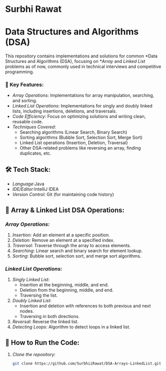 # Surbhi Rawat
# Data Structures and Algorithms (DSA) 

This repository contains implementations and solutions for common *Data Structures and Algorithms (DSA), focusing on **Array* and *Linked List* problems as of now, commonly used in technical interviews and competitive programming.

### 🎯 Key Features:
- *Array Operations*: Implementations for array manipulation, searching, and sorting.
- *Linked List Operations*: Implementations for singly and doubly linked lists, including insertions, deletions, and traversals.
- *Code Efficiency*: Focus on optimizing solutions and writing clean, reusable code.
- *Techniques Covered*:
  - Searching algorithms (Linear Search, Binary Search)
  - Sorting algorithms (Bubble Sort, Selection Sort, Merge Sort)
  - Linked List operations (Insertion, Deletion, Traversal)
  - Other DSA-related problems like reversing an array, finding duplicates, etc.

## 🛠 Tech Stack:
- *Language*:Java
- *IDE/Editor*:IntelliJ IDEA 
- *Version Control*: Git (for maintaining code history)

## 🔢 Array & Linked List DSA Operations:

### *Array Operations:*
1. *Insertion*: Add an element at a specific position.
2. *Deletion*: Remove an element at a specified index.
3. *Traversal*: Traverse through the array to access elements.
4. *Searching*: Linear search and binary search for element lookup.
5. *Sorting*: Bubble sort, selection sort, and merge sort algorithms.

### *Linked List Operations:*
1. *Singly Linked List*:
   - Insertion at the beginning, middle, and end.
   - Deletion from the beginning, middle, and end.
   - Traversing the list.
2. *Doubly Linked List*:
   - Insertion and deletion with references to both previous and next nodes.
   - Traversing in both directions.
3. *Reversal*: Reverse the linked list.
4. *Detecting Loops*: Algorithm to detect loops in a linked list.

## 🚀 How to Run the Code:

1. *Clone the repository:*
   ```bash
   git clone https://github.com/SurbhiiRawat/DSA-Arrays-LinkedList.git 
